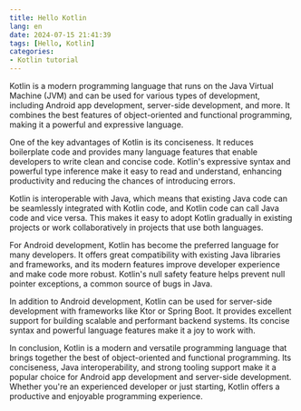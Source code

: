 ```yaml
---
title: Hello Kotlin
lang: en
date: 2024-07-15 21:41:39
tags: [Hello, Kotlin]
categories:
- Kotlin tutorial
---
```


Kotlin is a modern programming language that runs on the Java Virtual Machine (JVM) and can be used for various types of development, including Android app development, server-side development, and more. It combines the best features of object-oriented and functional programming, making it a powerful and expressive language.

One of the key advantages of Kotlin is its conciseness. It reduces boilerplate code and provides many language features that enable developers to write clean and concise code. Kotlin's expressive syntax and powerful type inference make it easy to read and understand, enhancing productivity and reducing the chances of introducing errors.

Kotlin is interoperable with Java, which means that existing Java code can be seamlessly integrated with Kotlin code, and Kotlin code can call Java code and vice versa. This makes it easy to adopt Kotlin gradually in existing projects or work collaboratively in projects that use both languages.

For Android development, Kotlin has become the preferred language for many developers. It offers great compatibility with existing Java libraries and frameworks, and its modern features improve developer experience and make code more robust. Kotlin's null safety feature helps prevent null pointer exceptions, a common source of bugs in Java.

In addition to Android development, Kotlin can be used for server-side development with frameworks like Ktor or Spring Boot. It provides excellent support for building scalable and performant backend systems. Its concise syntax and powerful language features make it a joy to work with.

In conclusion, Kotlin is a modern and versatile programming language that brings together the best of object-oriented and functional programming. Its conciseness, Java interoperability, and strong tooling support make it a popular choice for Android app development and server-side development. Whether you're an experienced developer or just starting, Kotlin offers a productive and enjoyable programming experience.
